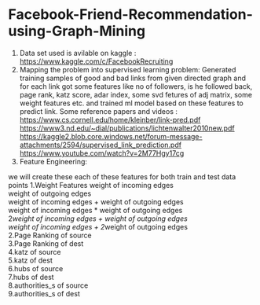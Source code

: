 # Facebook-Friend-Recommendation-using-Graph-Mining
1. Data set used is avilable on kaggle :  https://www.kaggle.com/c/FacebookRecruiting
2. Mapping the problem into supervised learning problem:
      Generated training samples of good and bad links from given directed graph and for each link got some features like no of followers, is he followed back, page rank, katz           score, adar index, some svd fetures of adj matrix, some weight features etc. and trained ml model based on these features to predict link.
     Some reference papers and videos :
       https://www.cs.cornell.edu/home/kleinber/link-pred.pdf                              
       https://www3.nd.edu/~dial/publications/lichtenwalter2010new.pdf
       https://kaggle2.blob.core.windows.net/forum-message-attachments/2594/supervised_link_prediction.pdf
       https://www.youtube.com/watch?v=2M77Hgy17cg
3. Feature Engineering: 

we will create these each of these features for both train and test data points
1.Weight Features
   weight of incoming edges                           
   weight of outgoing edges                        
   weight of incoming edges + weight of outgoing edges          
   weight of incoming edges * weight of outgoing edges               
   2*weight of incoming edges + weight of outgoing edges               
   weight of incoming edges + 2*weight of outgoing edges             
2.Page Ranking of source                                  
3.Page Ranking of dest                                                                
4.katz of source                                                                  
5.katz of dest                                                                   
6.hubs of source                                                             
7.hubs of dest                                                                        
8.authorities_s of source                                                             
9.authorities_s of dest                                                                          
